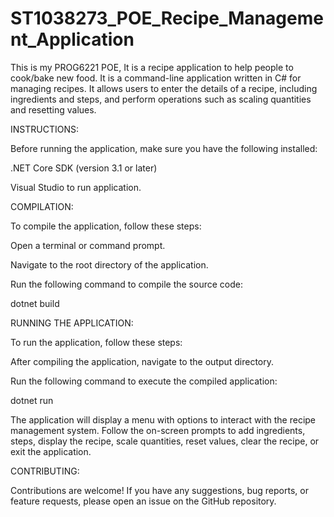# ST1038273_POE_Recipe_Management_Application
This is my PROG6221 POE, It is a recipe application to help people to cook/bake new food.
It is a command-line application written in C# for managing recipes. It allows users to enter the details of a recipe, including ingredients and steps, and perform operations such as scaling quantities and resetting values.

INSTRUCTIONS:

Before running the application, make sure you have the following installed:

.NET Core SDK (version 3.1 or later)

Visual Studio to run application.

COMPILATION:

To compile the application, follow these steps:

Open a terminal or command prompt.

Navigate to the root directory of the application.

Run the following command to compile the source code:

dotnet build

RUNNING THE APPLICATION:

To run the application, follow these steps:

After compiling the application, navigate to the output directory.

Run the following command to execute the compiled application:

dotnet run

The application will display a menu with options to interact with the recipe management system. Follow the on-screen prompts to add ingredients, steps, display the recipe, scale quantities, reset values, clear the recipe, or exit the application.

CONTRIBUTING:

Contributions are welcome! If you have any suggestions, bug reports, or feature requests, please open an issue on the GitHub repository.
